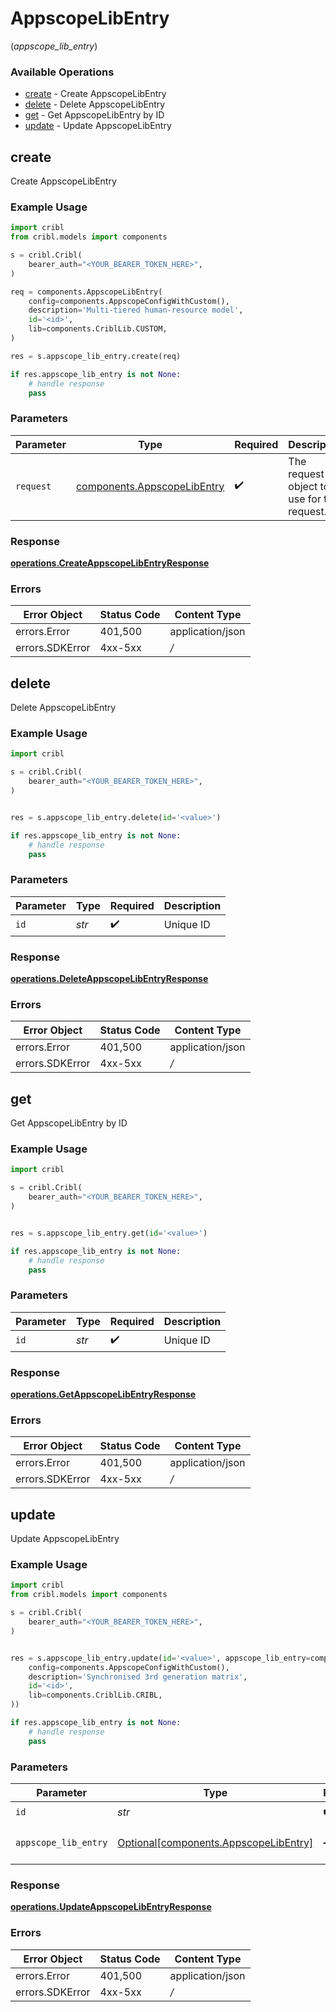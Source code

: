 # AppscopeLibEntry
(*appscope_lib_entry*)

### Available Operations

* [create](#create) - Create AppscopeLibEntry
* [delete](#delete) - Delete AppscopeLibEntry
* [get](#get) - Get AppscopeLibEntry by ID
* [update](#update) - Update AppscopeLibEntry

## create

Create AppscopeLibEntry

### Example Usage

```python
import cribl
from cribl.models import components

s = cribl.Cribl(
    bearer_auth="<YOUR_BEARER_TOKEN_HERE>",
)

req = components.AppscopeLibEntry(
    config=components.AppscopeConfigWithCustom(),
    description='Multi-tiered human-resource model',
    id='<id>',
    lib=components.CriblLib.CUSTOM,
)

res = s.appscope_lib_entry.create(req)

if res.appscope_lib_entry is not None:
    # handle response
    pass

```

### Parameters

| Parameter                                                                  | Type                                                                       | Required                                                                   | Description                                                                |
| -------------------------------------------------------------------------- | -------------------------------------------------------------------------- | -------------------------------------------------------------------------- | -------------------------------------------------------------------------- |
| `request`                                                                  | [components.AppscopeLibEntry](../../models/components/appscopelibentry.md) | :heavy_check_mark:                                                         | The request object to use for the request.                                 |


### Response

**[operations.CreateAppscopeLibEntryResponse](../../models/operations/createappscopelibentryresponse.md)**
### Errors

| Error Object     | Status Code      | Content Type     |
| ---------------- | ---------------- | ---------------- |
| errors.Error     | 401,500          | application/json |
| errors.SDKError  | 4xx-5xx          | */*              |

## delete

Delete AppscopeLibEntry

### Example Usage

```python
import cribl

s = cribl.Cribl(
    bearer_auth="<YOUR_BEARER_TOKEN_HERE>",
)


res = s.appscope_lib_entry.delete(id='<value>')

if res.appscope_lib_entry is not None:
    # handle response
    pass

```

### Parameters

| Parameter          | Type               | Required           | Description        |
| ------------------ | ------------------ | ------------------ | ------------------ |
| `id`               | *str*              | :heavy_check_mark: | Unique ID          |


### Response

**[operations.DeleteAppscopeLibEntryResponse](../../models/operations/deleteappscopelibentryresponse.md)**
### Errors

| Error Object     | Status Code      | Content Type     |
| ---------------- | ---------------- | ---------------- |
| errors.Error     | 401,500          | application/json |
| errors.SDKError  | 4xx-5xx          | */*              |

## get

Get AppscopeLibEntry by ID

### Example Usage

```python
import cribl

s = cribl.Cribl(
    bearer_auth="<YOUR_BEARER_TOKEN_HERE>",
)


res = s.appscope_lib_entry.get(id='<value>')

if res.appscope_lib_entry is not None:
    # handle response
    pass

```

### Parameters

| Parameter          | Type               | Required           | Description        |
| ------------------ | ------------------ | ------------------ | ------------------ |
| `id`               | *str*              | :heavy_check_mark: | Unique ID          |


### Response

**[operations.GetAppscopeLibEntryResponse](../../models/operations/getappscopelibentryresponse.md)**
### Errors

| Error Object     | Status Code      | Content Type     |
| ---------------- | ---------------- | ---------------- |
| errors.Error     | 401,500          | application/json |
| errors.SDKError  | 4xx-5xx          | */*              |

## update

Update AppscopeLibEntry

### Example Usage

```python
import cribl
from cribl.models import components

s = cribl.Cribl(
    bearer_auth="<YOUR_BEARER_TOKEN_HERE>",
)


res = s.appscope_lib_entry.update(id='<value>', appscope_lib_entry=components.AppscopeLibEntry(
    config=components.AppscopeConfigWithCustom(),
    description='Synchronised 3rd generation matrix',
    id='<id>',
    lib=components.CriblLib.CRIBL,
))

if res.appscope_lib_entry is not None:
    # handle response
    pass

```

### Parameters

| Parameter                                                                            | Type                                                                                 | Required                                                                             | Description                                                                          |
| ------------------------------------------------------------------------------------ | ------------------------------------------------------------------------------------ | ------------------------------------------------------------------------------------ | ------------------------------------------------------------------------------------ |
| `id`                                                                                 | *str*                                                                                | :heavy_check_mark:                                                                   | Unique ID                                                                            |
| `appscope_lib_entry`                                                                 | [Optional[components.AppscopeLibEntry]](../../models/components/appscopelibentry.md) | :heavy_minus_sign:                                                                   | AppscopeLibEntry object to be updated                                                |


### Response

**[operations.UpdateAppscopeLibEntryResponse](../../models/operations/updateappscopelibentryresponse.md)**
### Errors

| Error Object     | Status Code      | Content Type     |
| ---------------- | ---------------- | ---------------- |
| errors.Error     | 401,500          | application/json |
| errors.SDKError  | 4xx-5xx          | */*              |
